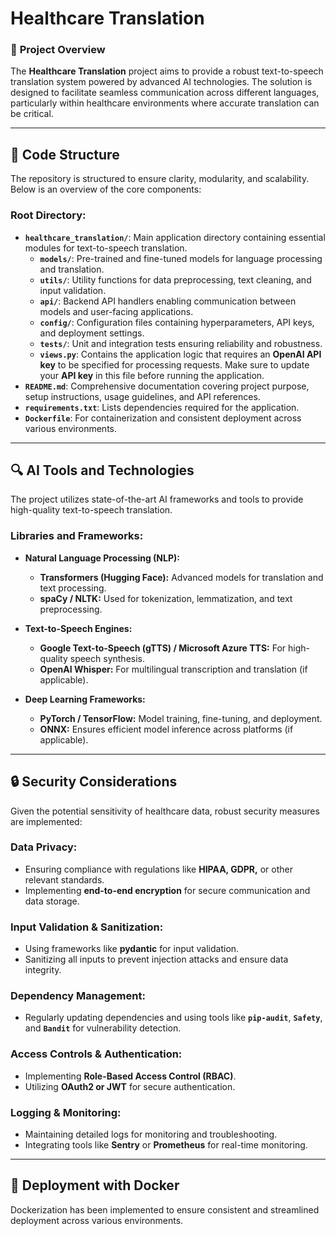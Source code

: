 # Healthcare Translation

### 🌟 **Project Overview**

The **Healthcare Translation** project aims to provide a robust text-to-speech translation system powered by advanced AI technologies. The solution is designed to facilitate seamless communication across different languages, particularly within healthcare environments where accurate translation can be critical.

---

## 📁 **Code Structure**

The repository is structured to ensure clarity, modularity, and scalability. Below is an overview of the core components:

### **Root Directory:**
- **`healthcare_translation/`**: Main application directory containing essential modules for text-to-speech translation.
  - **`models/`**: Pre-trained and fine-tuned models for language processing and translation.
  - **`utils/`**: Utility functions for data preprocessing, text cleaning, and input validation.
  - **`api/`**: Backend API handlers enabling communication between models and user-facing applications.
  - **`config/`**: Configuration files containing hyperparameters, API keys, and deployment settings.
  - **`tests/`**: Unit and integration tests ensuring reliability and robustness.
  - **`views.py`**: Contains the application logic that requires an **OpenAI API key** to be specified for processing requests. Make sure to update your **API key** in this file before running the application.
- **`README.md`**: Comprehensive documentation covering project purpose, setup instructions, usage guidelines, and API references.
- **`requirements.txt`**: Lists dependencies required for the application.
- **`Dockerfile`**: For containerization and consistent deployment across various environments.

---

## 🔍 **AI Tools and Technologies**

The project utilizes state-of-the-art AI frameworks and tools to provide high-quality text-to-speech translation.

### **Libraries and Frameworks:**
- **Natural Language Processing (NLP):**
  - **Transformers (Hugging Face):** Advanced models for translation and text processing.
  - **spaCy / NLTK:** Used for tokenization, lemmatization, and text preprocessing.

- **Text-to-Speech Engines:**
  - **Google Text-to-Speech (gTTS) / Microsoft Azure TTS:** For high-quality speech synthesis.
  - **OpenAI Whisper:** For multilingual transcription and translation (if applicable).

- **Deep Learning Frameworks:**
  - **PyTorch / TensorFlow:** Model training, fine-tuning, and deployment.
  - **ONNX:** Ensures efficient model inference across platforms (if applicable).

---

## 🔒 **Security Considerations**

Given the potential sensitivity of healthcare data, robust security measures are implemented:

### **Data Privacy:**
- Ensuring compliance with regulations like **HIPAA, GDPR,** or other relevant standards.
- Implementing **end-to-end encryption** for secure communication and data storage.

### **Input Validation & Sanitization:**
- Using frameworks like **pydantic** for input validation.
- Sanitizing all inputs to prevent injection attacks and ensure data integrity.

### **Dependency Management:**
- Regularly updating dependencies and using tools like **`pip-audit`**, **`Safety`**, and **`Bandit`** for vulnerability detection.

### **Access Controls & Authentication:**
- Implementing **Role-Based Access Control (RBAC)**.
- Utilizing **OAuth2 or JWT** for secure authentication.

### **Logging & Monitoring:**
- Maintaining detailed logs for monitoring and troubleshooting.
- Integrating tools like **Sentry** or **Prometheus** for real-time monitoring.

---

## 🚀 **Deployment with Docker**

Dockerization has been implemented to ensure consistent and streamlined deployment across various environments.


